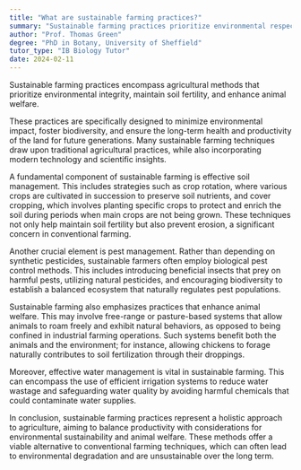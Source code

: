```yaml
---
title: "What are sustainable farming practices?"
summary: "Sustainable farming practices prioritize environmental respect, soil fertility, and animal welfare, promoting agricultural methods that are ecologically sound and socially responsible."
author: "Prof. Thomas Green"
degree: "PhD in Botany, University of Sheffield"
tutor_type: "IB Biology Tutor"
date: 2024-02-11
---
```


Sustainable farming practices encompass agricultural methods that prioritize environmental integrity, maintain soil fertility, and enhance animal welfare.

These practices are specifically designed to minimize environmental impact, foster biodiversity, and ensure the long-term health and productivity of the land for future generations. Many sustainable farming techniques draw upon traditional agricultural practices, while also incorporating modern technology and scientific insights.

A fundamental component of sustainable farming is effective soil management. This includes strategies such as crop rotation, where various crops are cultivated in succession to preserve soil nutrients, and cover cropping, which involves planting specific crops to protect and enrich the soil during periods when main crops are not being grown. These techniques not only help maintain soil fertility but also prevent erosion, a significant concern in conventional farming.

Another crucial element is pest management. Rather than depending on synthetic pesticides, sustainable farmers often employ biological pest control methods. This includes introducing beneficial insects that prey on harmful pests, utilizing natural pesticides, and encouraging biodiversity to establish a balanced ecosystem that naturally regulates pest populations.

Sustainable farming also emphasizes practices that enhance animal welfare. This may involve free-range or pasture-based systems that allow animals to roam freely and exhibit natural behaviors, as opposed to being confined in industrial farming operations. Such systems benefit both the animals and the environment; for instance, allowing chickens to forage naturally contributes to soil fertilization through their droppings.

Moreover, effective water management is vital in sustainable farming. This can encompass the use of efficient irrigation systems to reduce water wastage and safeguarding water quality by avoiding harmful chemicals that could contaminate water supplies.

In conclusion, sustainable farming practices represent a holistic approach to agriculture, aiming to balance productivity with considerations for environmental sustainability and animal welfare. These methods offer a viable alternative to conventional farming techniques, which can often lead to environmental degradation and are unsustainable over the long term.
    